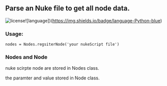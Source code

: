 ## Parse an Nuke file to get all node data.
![license](https://img.shields.io/badge/license-Apache2.0-green)![language])(https://img.shields.io/badge/language-Python-blue)

### Usage:

```
nodes = Nodes.regsiterNode('your nukeScript file')
```


### Nodes and Node

nuke scirpte node are stored in Nodes class.

the paramter and value stored in Node class.
